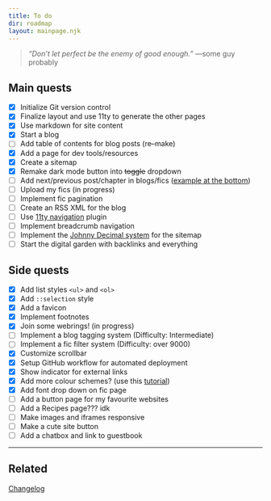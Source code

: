 ```yaml
---
title: To do
dir: roadmap
layout: mainpage.njk
---
```


> _“Don’t let perfect be the enemy of good enough.”_ —some guy probably

## Main quests

- [x] Initialize Git version control
- [x] Finalize layout and use 11ty to generate the other pages
- [x] Use markdown for site content
- [x] Start a blog
- [ ] Add table of contents for blog posts (re–make)
- [x] Add a page for dev tools/resources
- [x] Create a sitemap
- [x] Remake dark mode button into ~~toggle~~ dropdown
- [ ] Add next/previous post/chapter in blogs/fics ([example at the bottom](https://hugo-terminal.vercel.app/posts/markdown-syntax))
- [ ] Upload my fics (in progress)
- [ ] Implement fic pagination
- [ ] Create an RSS XML for the blog
- [ ] Use [11ty navigation](https://www.11ty.dev/docs/plugins/navigation/) plugin
- [ ] Implement breadcrumb navigation
- [ ] Implement the [Johnny Decimal system](https://johnnydecimal.com/) for the sitemap
- [ ] Start the digital garden with backlinks and everything

## Side quests

- [x] Add list styles `<ul>` and `<ol>`
- [x] Add `::selection` style
- [x] Add a favicon
- [x] Implement footnotes
- [x] Join some webrings! (in progress)
- [ ] Implement a blog tagging system (Difficulty: Intermediate)
- [ ] Implement a fic filter system (Difficulty: over 9000)
- [x] Customize scrollbar
- [x] Setup GitHub workflow for automated deployment
- [x] Show indicator for external links
- [x] Add more colour schemes? (use this [tutorial](https://lukelowrey.com/css-variable-theme-switcher/))
- [x] Add font drop down on fic page
- [ ] Add a button page for my favourite websites
- [ ] Add a Recipes page??? idk
- [ ] Make images and iframes responsive
- [ ] Make a cute site button
- [ ] Add a chatbox and link to guestbook

---

## Related

[Changelog](/changelog)
